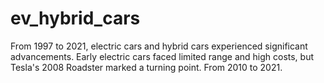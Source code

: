 # ev_hybrid_cars
From 1997 to 2021, electric cars and hybrid cars experienced significant advancements. Early electric cars faced limited range and high costs, but Tesla's 2008 Roadster marked a turning point. From 2010 to 2021.
